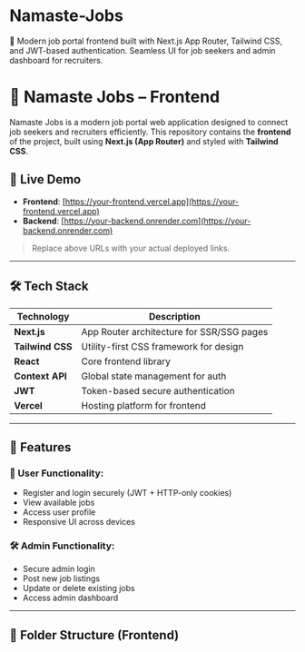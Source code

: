 # Namaste-Jobs
🚀 Modern job portal frontend built with Next.js App Router, Tailwind CSS, and JWT-based authentication. Seamless UI for job seekers and admin dashboard for recruiters.


# 💼 Namaste Jobs – Frontend

Namaste Jobs is a modern job portal web application designed to connect job seekers and recruiters efficiently. This repository contains the **frontend** of the project, built using **Next.js (App Router)** and styled with **Tailwind CSS**.

## 🔗 Live Demo

- **Frontend**: [https://your-frontend.vercel.app](https://your-frontend.vercel.app)
- **Backend**: [https://your-backend.onrender.com](https://your-backend.onrender.com)

> Replace above URLs with your actual deployed links.

---

## 🛠 Tech Stack

| Technology    | Description                                  |
|---------------|----------------------------------------------|
| **Next.js**   | App Router architecture for SSR/SSG pages    |
| **Tailwind CSS** | Utility-first CSS framework for design    |
| **React**     | Core frontend library                        |
| **Context API** | Global state management for auth           |
| **JWT**       | Token-based secure authentication            |
| **Vercel**    | Hosting platform for frontend                |

---

## 🔐 Features

### 👤 User Functionality:
- Register and login securely (JWT + HTTP-only cookies)
- View available jobs
- Access user profile
- Responsive UI across devices

### 🛠 Admin Functionality:
- Secure admin login
- Post new job listings
- Update or delete existing jobs
- Access admin dashboard

---

## 🧩 Folder Structure (Frontend)

